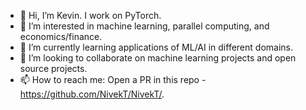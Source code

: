 - 👋 Hi, I’m Kevin. I work on PyTorch.
- 👀 I’m interested in machine learning, parallel computing, and economics/finance.
- 🌱 I’m currently learning applications of ML/AI in different domains.
- 💞️ I’m looking to collaborate on machine learning projects and open source projects.
- 📫 How to reach me: Open a PR in this repo - https://github.com/NivekT/NivekT/.

<!---
NivekT/NivekT is a ✨ special ✨ repository because its `README.md` (this file) appears on your GitHub profile.
You can click the Preview link to take a look at your changes.
--->
